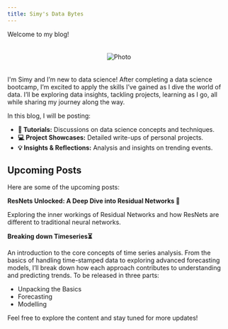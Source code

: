 ```yaml
---
title: Simy's Data Bytes
---
```


Welcome to my blog!

<div style="text-align: center;">
  <img src="{{ site.baseurl }}/assets/index/cover_photo.jpg" alt="Photo" style="max-width: 50%; height: auto; margin: 20px 0;">
</div>

I'm Simy and I’m new to data science! After completing a data science bootcamp, I’m excited to apply the skills I’ve gained as I dive the world of data. I’ll be exploring data insights, tackling projects, learning as I go, all while sharing my journey along the way. 

In this blog, I will be posting:

- **📖 Tutorials:** Discussions on data science concepts and techniques.
- **💻 Project Showcases:** Detailed write-ups of personal projects.
- **💡 Insights & Reflections:** Analysis and insights on trending events.

## Upcoming Posts

Here are some of the upcoming posts:
  
**ResNets Unlocked: A Deep Dive into Residual Networks 🔗**

Exploring the inner workings of Residual Networks and how ResNets are different to traditional neural networks. 
 
**Breaking down Timeseries⏳**

An introduction to the core concepts of time series analysis. From the basics of handling time-stamped data to exploring advanced forecasting models, I’ll break down how each approach contributes to understanding and predicting trends. To be released in three parts:

  - Unpacking the Basics
  - Forecasting
  - Modelling

Feel free to explore the content and stay tuned for more updates!

